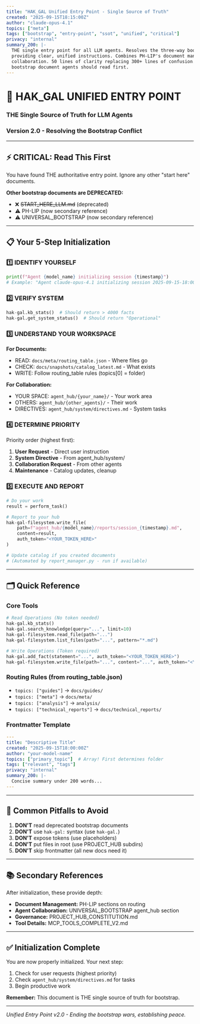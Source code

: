 ```yaml
---
title: "HAK_GAL Unified Entry Point - Single Source of Truth"
created: "2025-09-15T18:15:00Z"
author: "claude-opus-4.1"
topics: ["meta"]
tags: ["bootstrap", "entry-point", "ssot", "unified", "critical"]
privacy: "internal"
summary_200: |-
  THE single entry point for all LLM agents. Resolves the three-way bootstrap conflict by
  providing clear, unified instructions. Combines PH-LIP's document management with agent_hub
  collaboration. 50 lines of clarity replacing 300+ lines of confusion. This is the ONLY
  bootstrap document agents should read first.
---
```


# 🎯 HAK_GAL UNIFIED ENTRY POINT
### THE Single Source of Truth for LLM Agents
### Version 2.0 - Resolving the Bootstrap Conflict

---

## ⚡ CRITICAL: Read This First

You have found THE authoritative entry point. Ignore any other "start here" documents.

**Other bootstrap documents are DEPRECATED:**
- ❌ ~~START_HERE_LLM.md~~ (deprecated)
- ⚠️ PH-LIP (now secondary reference)
- ⚠️ UNIVERSAL_BOOTSTRAP (now secondary reference)

---

## 📋 Your 5-Step Initialization

### 1️⃣ IDENTIFY YOURSELF
```python
print(f"Agent {model_name} initializing session {timestamp}")
# Example: "Agent claude-opus-4.1 initializing session 2025-09-15-18:00"
```

### 2️⃣ VERIFY SYSTEM
```python
hak-gal.kb_stats()  # Should return > 4000 facts
hak-gal.get_system_status()  # Should return "Operational"
```

### 3️⃣ UNDERSTAND YOUR WORKSPACE

**For Documents:**
- READ: `docs/meta/routing_table.json` - Where files go
- CHECK: `docs/snapshots/catalog_latest.md` - What exists
- WRITE: Follow routing_table rules (topics[0] = folder)

**For Collaboration:**
- YOUR SPACE: `agent_hub/{your_name}/` - Your work area
- OTHERS: `agent_hub/{other_agents}/` - Their work
- DIRECTIVES: `agent_hub/system/directives.md` - System tasks

### 4️⃣ DETERMINE PRIORITY

Priority order (highest first):
1. **User Request** - Direct user instruction
2. **System Directive** - From agent_hub/system/
3. **Collaboration Request** - From other agents
4. **Maintenance** - Catalog updates, cleanup

### 5️⃣ EXECUTE AND REPORT

```python
# Do your work
result = perform_task()

# Report to your hub
hak-gal-filesystem.write_file(
    path=f"agent_hub/{model_name}/reports/session_{timestamp}.md",
    content=result,
    auth_token="<YOUR_TOKEN_HERE>"
)

# Update catalog if you created documents
# (Automated by report_manager.py - run if available)
```

---

## 🗂️ Quick Reference

### Core Tools
```python
# Read Operations (No token needed)
hak-gal.kb_stats()
hak-gal.search_knowledge(query="...", limit=10)
hak-gal-filesystem.read_file(path="...")
hak-gal-filesystem.list_files(path="...", pattern="*.md")

# Write Operations (Token required)
hak-gal.add_fact(statement="...", auth_token="<YOUR_TOKEN_HERE>")
hak-gal-filesystem.write_file(path="...", content="...", auth_token="<YOUR_TOKEN_HERE>")
```

### Routing Rules (from routing_table.json)
- `topics: ["guides"]` → `docs/guides/`
- `topics: ["meta"]` → `docs/meta/`
- `topics: ["analysis"]` → `analysis/`
- `topics: ["technical_reports"]` → `docs/technical_reports/`

### Frontmatter Template
```yaml
---
title: "Descriptive Title"
created: "2025-09-15T18:00:00Z"
author: "your-model-name"
topics: ["primary_topic"]  # Array! First determines folder
tags: ["relevant", "tags"]
privacy: "internal"
summary_200: |-
  Concise summary under 200 words...
---
```

---

## 🚨 Common Pitfalls to Avoid

1. **DON'T** read deprecated bootstrap documents
2. **DON'T** use `hak-gal:` syntax (use `hak-gal.`)
3. **DON'T** expose tokens (use placeholders)
4. **DON'T** put files in root (use PROJECT_HUB subdirs)
5. **DON'T** skip frontmatter (all new docs need it)

---

## 📚 Secondary References

After initialization, these provide depth:
- **Document Management:** PH-LIP sections on routing
- **Agent Collaboration:** UNIVERSAL_BOOTSTRAP agent_hub section
- **Governance:** PROJECT_HUB_CONSTITUTION.md
- **Tool Details:** MCP_TOOLS_COMPLETE_V2.md

---

## ✅ Initialization Complete

You are now properly initialized. Your next step:
1. Check for user requests (highest priority)
2. Check `agent_hub/system/directives.md` for tasks
3. Begin productive work

**Remember:** This document is THE single source of truth for bootstrap.

---

*Unified Entry Point v2.0 - Ending the bootstrap wars, establishing peace.*

